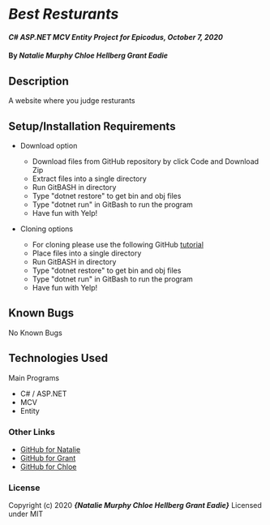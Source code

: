 # _Best Resturants_

#### _C# ASP.NET MCV Entity Project for Epicodus, October 7, 2020_

#### By _**Natalie Murphy Chloe Hellberg Grant Eadie**_

## Description

A website where you judge resturants

<!-- Brainstorming
Best Restaurants
Create a website where users can add their favorite restaurants based on the type of cuisine they offer.

Add a Cuisine class. Build out all CRUD functionality (Create, Read, Update, Delete) for this class. Remember that "Read" means to view a particular cuisine and to list out all of the cuisines.

Add a Restaurant class. Build out all CRUD functionality for this class.

Add properties other than name to your Restaurant class so that you can display descriptive information about the restaurants.

Make the connection between a cuisine and a restaurant in the database. A cuisine can have many restaurants, but a restaurant can only be attached to one cuisine.

Allow a user to search for all of a cuisine's restaurants.

Cuisine class
(categories)
Restaurant class
(items)
 -->

## Setup/Installation Requirements

- Download option

  - Download files from GitHub repository by click Code and Download Zip
  - Extract files into a single directory
  - Run GitBASH in directory
  - Type "dotnet restore" to get bin and obj files
  - Type "dotnet run" in GitBash to run the program
  - Have fun with Yelp!

- Cloning options
  - For cloning please use the following GitHub [tutorial](https://docs.github.com/en/enterprise/2.16/user/github/creating-cloning-and-archiving-repositories/cloning-a-repository)
  - Place files into a single directory
  - Run GitBASH in directory
  - Type "dotnet restore" to get bin and obj files
  - Type "dotnet run" in GitBash to run the program
  - Have fun with Yelp!

## Known Bugs

No Known Bugs

## Technologies Used

Main Programs

- C# / ASP.NET
- MCV
- Entity

### Other Links

- [GitHub for Natalie](https://github.com/murphynd)
- [GitHub for Grant](https://github.com/granteadie)
- [GitHub for Chloe](https://github.com/chloehellberg)

### License

Copyright (c) 2020 **_{Natalie Murphy Chloe Hellberg Grant Eadie}_**
Licensed under MIT

